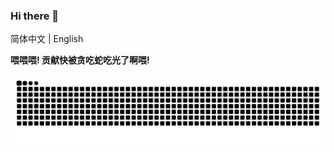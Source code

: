 ### Hi there 👋

简体中文 | English 

<!--
**whiterasbk/whiterasbk** is a ✨ _special_ ✨ repository because its `README.md` (this file) appears on your GitHub profile.

Here are some ideas to get you started:

- 🔭 I’m currently working on ...
- 🌱 I’m currently learning ...
- 👯 I’m looking to collaborate on ...
- 🤔 I’m looking for help with ...
- 💬 Ask me about ...
- 📫 How to reach me: ...
- 😄 Pronouns: ...
- ⚡ Fun fact: ...
-->

**喂喂喂! 贡献快被贪吃蛇吃光了啊喂!**

![](https://github.com/whiterasbk/whiterasbk/blob/snake-output/github-contribution-grid-snake.svg)
